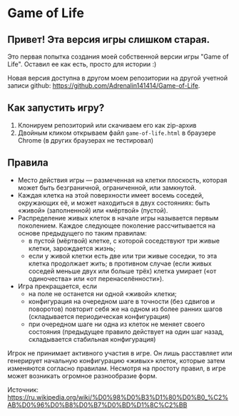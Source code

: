 # Game of Life

## Привет! Эта версия игры слишком старая.
Это первая попытка создания моей собственной версии игры "Game of Life". Оставил ее как есть, просто для истории :)

Новая версия доступна в другом моем репозитории на другой учетной записи github: https://github.com/Adrenalin141414/Game-of-Life.

## Как запустить игру?
1. Клонируем репозиторий или скачиваем его как zip-архив
2. Двойным кликом открываем файл `game-of-life.html` в браузере Chrome (в других браузерах не тестировал)

## Правила

- Место действия игры — размеченная на клетки плоскость, которая может быть безграничной, ограниченной, или замкнутой.
- Каждая клетка на этой поверхности имеет восемь соседей, окружающих её, и может находиться в двух состояниях: быть «живой» (заполненной) или «мёртвой» (пустой).
- Распределение живых клеток в начале игры называется первым поколением. Каждое следующее поколение рассчитывается на основе предыдущего по таким правилам:
  - в пустой (мёртвой) клетке, с которой соседствуют три живые клетки, зарождается жизнь;
  - если у живой клетки есть две или три живые соседки, то эта клетка продолжает жить; в противном случае (если живых соседей меньше двух или больше трёх) клетка умирает («от одиночества» или «от перенаселённости»).
- Игра прекращается, если
  - на поле не останется ни одной «живой» клетки;
  - конфигурация на очередном шаге в точности (без сдвигов и поворотов) повторит себя же на одном из более ранних шагов (складывается периодическая конфигурация)
  - при очередном шаге ни одна из клеток не меняет своего состояния (предыдущее правило действует на один шаг назад, складывается стабильная конфигурация)

Игрок не принимает активного участия в игре. Он лишь расставляет или генерирует начальную конфигурацию «живых» клеток, которые затем изменяются согласно правилам. Несмотря на простоту правил, в игре может возникать огромное разнообразие форм.

Источник: https://ru.wikipedia.org/wiki/%D0%98%D0%B3%D1%80%D0%B0_%C2%AB%D0%96%D0%B8%D0%B7%D0%BD%D1%8C%C2%BB
